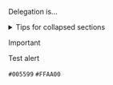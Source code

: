 Delegation is... 

<details>

<summary>Tips for collapsed sections</summary>

### You can add a header

You can add text within a collapsed section. 

You can add an image or a code block, too.

```ruby
   puts "Hello World"
```

</details>


> [!IMPORTANT]
> Test alert

`#005599`
`#FFAA00`
